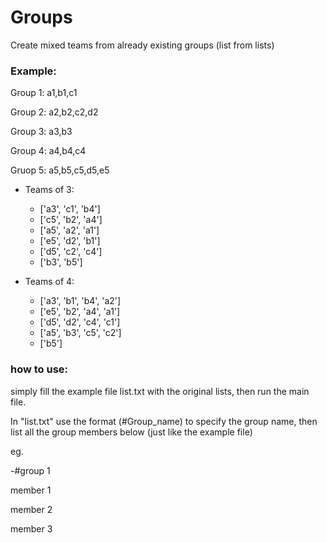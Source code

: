 # Groups
Create mixed teams from already existing groups (list from lists)

### Example:

Group 1:
 a1,b1,c1

Group 2:
 a2,b2,c2,d2

Group 3:
 a3,b3

Group 4:
 a4,b4,c4

Gruop 5:
 a5,b5,c5,d5,e5

- Teams of 3:
  * ['a3', 'c1', 'b4']
  * ['c5', 'b2', 'a4']
  * ['a5', 'a2', 'a1']
  * ['e5', 'd2', 'b1']
  * ['d5', 'c2', 'c4']
  * ['b3', 'b5']

- Teams of 4:
  * ['a3', 'b1', 'b4', 'a2']
  * ['e5', 'b2', 'a4', 'a1']
  * ['d5', 'd2', 'c4', 'c1']
  * ['a5', 'b3', 'c5', 'c2']
  * ['b5']
  
### how to use:
simply fill the example file list.txt with the original lists, then run the main file.

In "list.txt" use the format (#Group_name) to specify the group name, then list all the group members below (just like the example file)

eg. 

-#group 1

member 1

member 2

member 3